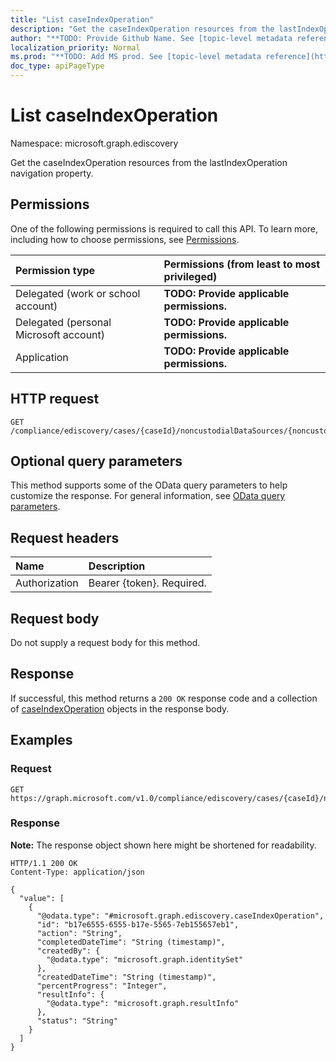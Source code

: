```yaml
---
title: "List caseIndexOperation"
description: "Get the caseIndexOperation resources from the lastIndexOperation navigation property."
author: "**TODO: Provide Github Name. See [topic-level metadata reference](https://msgo.azurewebsites.net/add/document/guidelines/metadata.html#topic-level-metadata)**"
localization_priority: Normal
ms.prod: "**TODO: Add MS prod. See [topic-level metadata reference](https://msgo.azurewebsites.net/add/document/guidelines/metadata.html#topic-level-metadata)**"
doc_type: apiPageType
---
```


# List caseIndexOperation
Namespace: microsoft.graph.ediscovery



Get the caseIndexOperation resources from the lastIndexOperation navigation property.

## Permissions
One of the following permissions is required to call this API. To learn more, including how to choose permissions, see [Permissions](/graph/permissions-reference).

|Permission type|Permissions (from least to most privileged)|
|:---|:---|
|Delegated (work or school account)|**TODO: Provide applicable permissions.**|
|Delegated (personal Microsoft account)|**TODO: Provide applicable permissions.**|
|Application|**TODO: Provide applicable permissions.**|

## HTTP request

<!-- {
  "blockType": "ignored"
}
-->
``` http
GET /compliance/ediscovery/cases/{caseId}/noncustodialDataSources/{noncustodialDataSourceId}/lastIndexOperation
```

## Optional query parameters
This method supports some of the OData query parameters to help customize the response. For general information, see [OData query parameters](/graph/query-parameters).

## Request headers
|Name|Description|
|:---|:---|
|Authorization|Bearer {token}. Required.|

## Request body
Do not supply a request body for this method.

## Response

If successful, this method returns a `200 OK` response code and a collection of [caseIndexOperation](../resources/caseindexoperation.md) objects in the response body.

## Examples

### Request
<!-- {
  "blockType": "request",
  "name": "list_caseindexoperation"
}
-->
``` http
GET https://graph.microsoft.com/v1.0/compliance/ediscovery/cases/{caseId}/noncustodialDataSources/{noncustodialDataSourceId}/lastIndexOperation
```


### Response
**Note:** The response object shown here might be shortened for readability.
<!-- {
  "blockType": "response",
  "truncated": true,
  "@odata.type": "Collection(microsoft.graph.ediscovery.caseIndexOperation)"
}
-->
``` http
HTTP/1.1 200 OK
Content-Type: application/json

{
  "value": [
    {
      "@odata.type": "#microsoft.graph.ediscovery.caseIndexOperation",
      "id": "b17e6555-6555-b17e-5565-7eb155657eb1",
      "action": "String",
      "completedDateTime": "String (timestamp)",
      "createdBy": {
        "@odata.type": "microsoft.graph.identitySet"
      },
      "createdDateTime": "String (timestamp)",
      "percentProgress": "Integer",
      "resultInfo": {
        "@odata.type": "microsoft.graph.resultInfo"
      },
      "status": "String"
    }
  ]
}
```

